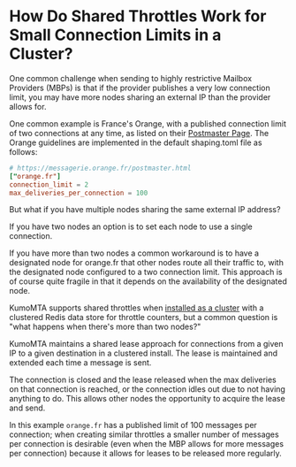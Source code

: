 # How Do Shared Throttles Work for Small Connection Limits in a Cluster?

One common challenge when sending to highly restrictive Mailbox Providers (MBPs) is that if the provider publishes a very low connection limit, you may have more nodes sharing an external IP than the provider allows for.

One common example is France's Orange, with a published connection limit of two connections at any time, as listed on their [Postmaster Page](https://postmaster.orange.fr/). The Orange guidelines are implemented in the default shaping.toml file as follows:

```toml
# https://messagerie.orange.fr/postmaster.html
["orange.fr"]
connection_limit = 2
max_deliveries_per_connection = 100
```

But what if you have multiple nodes sharing the same external IP address? 

If you have two nodes an option is to set each node to use a single connection. 

If you have more than two nodes a common workaround is to have a designated node for orange.fr that other nodes route all their traffic to, with the designated node configured to a two connection limit. This approach is of course quite fragile in that it depends on the availability of the designated node.

KumoMTA supports shared throttles when [installed as a cluster](../userguide/clustering/throttles.md) with a clustered Redis data store for throttle counters, but a common question is "what happens when there's more than two nodes?"

KumoMTA maintains a shared lease approach for connections from a given IP to a given destination in a clustered install. The lease is maintained and extended each time a message is sent.

The connection is closed and the lease released when the max deliveries on that connection is reached, or the connection idles out due to not having anything to do. This allows other nodes the opportunity to acquire the lease and send.

In this example `orange.fr` has a published limit of 100 messages per connection; when creating similar throttles a smaller number of messages per connection is desirable (even when the MBP allows for more messages per connection) because it allows for leases to be released more regularly.
